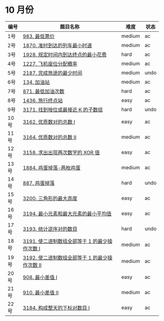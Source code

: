 # 10 月份

**编号**|**题目名称**|**难度**|**状态**
--------|------------|--------|--------
1号|[983. 最低票价](./第1题%20983.%20最低票价)|medium|ac
2号|[1870. 准时到达的列车最小时速](./第2题%201870.%20准时到达的列车最小时速)|medium|ac
3号|[1928. 规定时间内到达终点的最小花费](./第3题%201928.%20规定时间内到达终点的最小花费)|hard|ac
4号|[1227. 飞机座位分配概率](./第4题%201227.%20飞机座位分配概率)|medium|ac
5号|[2187. 完成旅途的最少时间](./第5题%202187.%20完成旅途的最少时间)|medium|undo
6号|[134. 加油站](./第6题%20134.%20加油站)|medium|ac
7号|[871. 最低加油次数](./第7题%20871.%20最低加油次数)|hard|ac
8号|[1436. 旅行终点站](./第8题%201436.%20旅行终点站)|easy|ac
9号|[3171. 找到按位或最接近 K 的子数组](./第9题%203171.%20找到按位或最接近%20K%20的子数组)|hard|undo
10号|[3162. 优质数对的总数 I](./第10题%203162.%20优质数对的总数%20I)|easy|ac
11号|[3164. 优质数对的总数 II](./第11题%203164.%20优质数对的总数%20II)|medium|ac
12号|[3158. 求出出现两次数字的 XOR 值](./第12题%203158.%20求出出现两次数字的%20XOR%20值)|easy|ac
13号|[1884. 鸡蛋掉落-两枚鸡蛋](./第13题%201884.%20鸡蛋掉落-两枚鸡蛋)|medium|ac
14号|[887. 鸡蛋掉落](./第14题%20887.%20鸡蛋掉落)|hard|undo
15号|[3200. 三角形的最大高度](./第15题%203200.%20三角形的最大高度)|easy|ac
16号|[3194. 最小元素和最大元素的最小平均值](./第16题%203194.%20最小元素和最大元素的最小平均值)|easy|ac
17号|[3193. 统计逆序对的数目](./第17题%203193.%20统计逆序对的数目)|hard|undo
18号|[3191. 使二进制数组全部等于 1 的最少操作次数 I](./第18题%203191.%20使二进制数组全部等于%201%20的最少操作次数%20I)|medium|ac
19号|[3192. 使二进制数组全部等于 1 的最少操作次数 II](./第19题%203192.%20使二进制数组全部等于%201%20的最少操作次数%20II)|medium|ac
20号|[908. 最小差值 I](./第20题%20908.%20最小差值%20I)|easy|ac
21号|[910. 最小差值 II](./第21题%20910.%20最小差值%20II)|medium|ac
22号|[3184. 构成整天的下标对数目 I](./第22题%203184.%20构成整天的下标对数目%20I)|easy|ac
